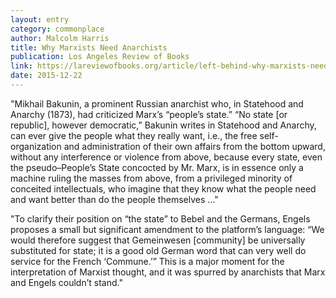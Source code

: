 ```yaml
---
layout: entry
category: commonplace
author: Malcolm Harris
title: Why Marxists Need Anarchists
publication: Los Angeles Review of Books
link: https://lareviewofbooks.org/article/left-behind-why-marxists-need-anarchists-and-vice-versa/
date: 2015-12-22
---
```


"Mikhail Bakunin, a prominent Russian anarchist who, in Statehood and Anarchy (1873), had criticized Marx’s “people’s state.” “No state [or republic], however democratic,” Bakunin writes in Statehood and Anarchy, can ever give the people what they really want, i.e., the free self-organization and administration of their own affairs from the bottom upward, without any interference or violence from above, because every state, even the pseudo–People’s State concocted by Mr. Marx, is in essence only a machine ruling the masses from above, from a privileged minority of conceited intellectuals, who imagine that they know what the people need and want better than do the people themselves …"
 
"To clarify their position on “the state” to Bebel and the Germans, Engels proposes a small but significant amendment to the platform’s language: “We would therefore suggest that Gemeinwesen [community] be universally substituted for state; it is a good old German word that can very well do service for the French ‘Commune.’” This is a major moment for the interpretation of Marxist thought, and it was spurred by anarchists that Marx and Engels couldn’t stand."